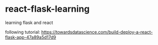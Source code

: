 # react-flask-learning
learning flask and react

following tutorial: https://towardsdatascience.com/build-deploy-a-react-flask-app-47a89a5d17d9